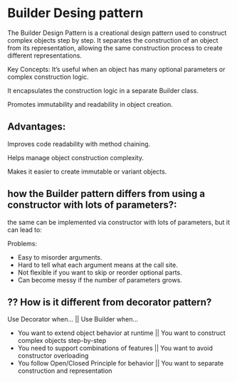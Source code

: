 # Builder Desing pattern

The Builder Design Pattern is a creational design pattern used to construct complex objects step by step. It separates the construction of an object from its representation, allowing the same construction process to create different representations.

Key Concepts:
It’s useful when an object has many optional parameters or complex construction logic.

It encapsulates the construction logic in a separate Builder class.

Promotes immutability and readability in object creation.

## Advantages:
Improves code readability with method chaining.

Helps manage object construction complexity.

Makes it easier to create immutable or variant objects.

## how the Builder pattern differs from using a constructor with lots of parameters?:
 the same can be implemented via constructor with lots of parameters, but it can lead to:
 
Problems:
- Easy to misorder arguments.
- Hard to tell what each argument means at the call site.
- Not flexible if you want to skip or reorder optional parts.
- Can become messy if the number of parameters grows.

## ?? How is it different from decorator pattern?
Use Decorator when…	                            ||  Use Builder when…
- You want to extend object behavior at runtime ||	You want to construct complex objects step-by-step
- You need to support combinations of features	|| You want to avoid constructor overloading
- You follow Open/Closed Principle for behavior	|| You want to separate construction and representation
